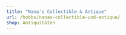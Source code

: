 ```yaml
---
title: "Nana's Collectible & Antique"
url: /hobbs/nanas-collectible-und-antique/
shop: Antiquitäten
---
```

